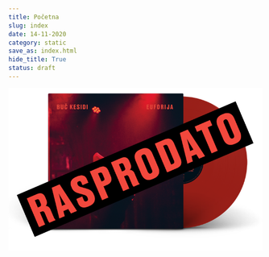 ```yaml
---
title: Početna
slug: index
date: 14-11-2020
category: static
save_as: index.html
hide_title: True
status: draft
---
```


<img src="/static/img/ploca-rasprodato.png" alt="Ploča - rasprodato"/>
